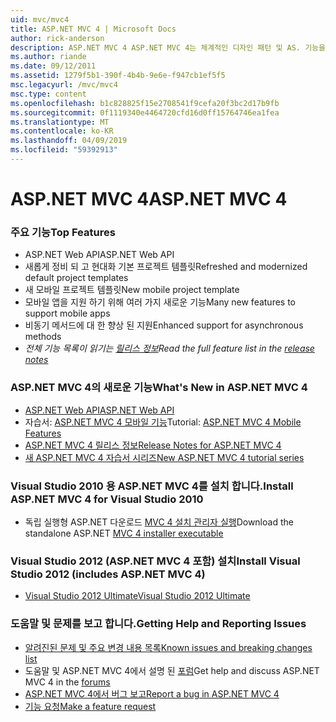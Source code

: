 ```yaml
---
uid: mvc/mvc4
title: ASP.NET MVC 4 | Microsoft Docs
author: rick-anderson
description: ASP.NET MVC 4 ASP.NET MVC 4는 체계적인 디자인 패턴 및 AS. 기능을 사용 하 여 확장성이 뛰어난 표준 기반 웹 응용 프로그램을 빌드하기 위한 프레임 워크...
ms.author: riande
ms.date: 09/12/2011
ms.assetid: 1279f5b1-390f-4b4b-9e6e-f947cb1ef5f5
msc.legacyurl: /mvc/mvc4
msc.type: content
ms.openlocfilehash: b1c828825f15e2708541f9cefa20f3bc2d17b9fb
ms.sourcegitcommit: 0f1119340e4464720cfd16d0ff15764746ea1fea
ms.translationtype: MT
ms.contentlocale: ko-KR
ms.lasthandoff: 04/09/2019
ms.locfileid: "59392913"
---
```

# <a name="aspnet-mvc-4"></a><span data-ttu-id="507ad-103">ASP.NET MVC 4</span><span class="sxs-lookup"><span data-stu-id="507ad-103">ASP.NET MVC 4</span></span>

### <a name="top-features"></a><span data-ttu-id="507ad-104">주요 기능</span><span class="sxs-lookup"><span data-stu-id="507ad-104">Top Features</span></span>

- <span data-ttu-id="507ad-105">ASP.NET Web API</span><span class="sxs-lookup"><span data-stu-id="507ad-105">ASP.NET Web API</span></span>
- <span data-ttu-id="507ad-106">새롭게 정비 되 고 현대화 기본 프로젝트 템플릿</span><span class="sxs-lookup"><span data-stu-id="507ad-106">Refreshed and modernized default project templates</span></span>
- <span data-ttu-id="507ad-107">새 모바일 프로젝트 템플릿</span><span class="sxs-lookup"><span data-stu-id="507ad-107">New mobile project template</span></span>
- <span data-ttu-id="507ad-108">모바일 앱을 지원 하기 위해 여러 가지 새로운 기능</span><span class="sxs-lookup"><span data-stu-id="507ad-108">Many new features to support mobile apps</span></span>
- <span data-ttu-id="507ad-109">비동기 메서드에 대 한 향상 된 지원</span><span class="sxs-lookup"><span data-stu-id="507ad-109">Enhanced support for asynchronous methods</span></span>
- *<span data-ttu-id="507ad-110">전체 기능 목록이 읽기는 [릴리스 정보](../whitepapers/mvc4-release-notes.md)</span><span class="sxs-lookup"><span data-stu-id="507ad-110">Read the full feature list in the [release notes](../whitepapers/mvc4-release-notes.md)</span></span>*


### <a name="whats-new-in-aspnet-mvc-4"></a><span data-ttu-id="507ad-111">ASP.NET MVC 4의 새로운 기능</span><span class="sxs-lookup"><span data-stu-id="507ad-111">What's New in ASP.NET MVC 4</span></span>

- [<span data-ttu-id="507ad-112">ASP.NET Web API</span><span class="sxs-lookup"><span data-stu-id="507ad-112">ASP.NET Web API</span></span>](../web-api/index.md)
- <span data-ttu-id="507ad-113">자습서: [ASP.NET MVC 4 모바일 기능](overview/older-versions/aspnet-mvc-4-mobile-features.md)</span><span class="sxs-lookup"><span data-stu-id="507ad-113">Tutorial: [ASP.NET MVC 4 Mobile Features](overview/older-versions/aspnet-mvc-4-mobile-features.md)</span></span>
- [<span data-ttu-id="507ad-114">ASP.NET MVC 4 릴리스 정보</span><span class="sxs-lookup"><span data-stu-id="507ad-114">Release Notes for ASP.NET MVC 4</span></span>](../whitepapers/mvc4-release-notes.md)
- [<span data-ttu-id="507ad-115">새 ASP.NET MVC 4 자습서 시리즈</span><span class="sxs-lookup"><span data-stu-id="507ad-115">New ASP.NET MVC 4 tutorial series</span></span>](overview/older-versions/getting-started-with-aspnet-mvc4/intro-to-aspnet-mvc-4.md)


### <a name="install-aspnet-mvc-4-for-visual-studio-2010"></a><span data-ttu-id="507ad-116">Visual Studio 2010 용 ASP.NET MVC 4를 설치 합니다.</span><span class="sxs-lookup"><span data-stu-id="507ad-116">Install ASP.NET MVC 4 for Visual Studio 2010</span></span>

- <span data-ttu-id="507ad-117">독립 실행형 ASP.NET 다운로드 [MVC 4 설치 관리자 실행](https://www.microsoft.com/download/details.aspx?id=30683)</span><span class="sxs-lookup"><span data-stu-id="507ad-117">Download the standalone ASP.NET [MVC 4 installer executable](https://www.microsoft.com/download/details.aspx?id=30683)</span></span>


### <a name="install-visual-studio-2012-includes-aspnet-mvc-4"></a><span data-ttu-id="507ad-118">Visual Studio 2012 (ASP.NET MVC 4 포함) 설치</span><span class="sxs-lookup"><span data-stu-id="507ad-118">Install Visual Studio 2012 (includes ASP.NET MVC 4)</span></span>

- [<span data-ttu-id="507ad-119">Visual Studio 2012 Ultimate</span><span class="sxs-lookup"><span data-stu-id="507ad-119">Visual Studio 2012 Ultimate</span></span>](https://go.microsoft.com/fwlink/?linkid=247148)


### <a name="getting-help-and-reporting-issues"></a><span data-ttu-id="507ad-120">도움말 및 문제를 보고 합니다.</span><span class="sxs-lookup"><span data-stu-id="507ad-120">Getting Help and Reporting Issues</span></span>

- [<span data-ttu-id="507ad-121">알려진된 문제 및 주요 변경 내용 목록</span><span class="sxs-lookup"><span data-stu-id="507ad-121">Known issues and breaking changes list</span></span>](../whitepapers/mvc4-release-notes.md#_Toc303253815)
- <span data-ttu-id="507ad-122">도움말 및 ASP.NET MVC 4에서 설명 된 [포럼](https://forums.asp.net/1146.aspx)</span><span class="sxs-lookup"><span data-stu-id="507ad-122">Get help and discuss ASP.NET MVC 4 in the [forums](https://forums.asp.net/1146.aspx)</span></span>
- [<span data-ttu-id="507ad-123">ASP.NET MVC 4에서 버그 보고</span><span class="sxs-lookup"><span data-stu-id="507ad-123">Report a bug in ASP.NET MVC 4</span></span>](https://github.com/aspnet/AspNetWebStack/issues)
- [<span data-ttu-id="507ad-124">기능 요청</span><span class="sxs-lookup"><span data-stu-id="507ad-124">Make a feature request</span></span>](http://aspnet.uservoice.com/forums/41201-asp-net-mvc)
